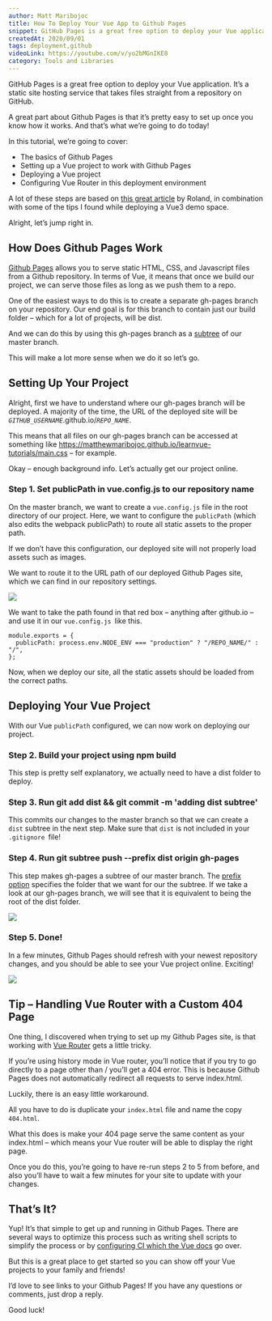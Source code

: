 ```yaml
---
author: Matt Maribojoc
title: How To Deploy Your Vue App to Github Pages
snippet: GitHub Pages is a great free option to deploy your Vue application. It’s a static site hosting service that takes files straight from a repository on GitHub.
createdAt: 2020/09/01
tags: deployment,github
videoLink: https://youtube.com/v/yo2bMGnIKE8
category: Tools and Libraries
---
```


GitHub Pages is a great free option to deploy your Vue application. It’s a static site hosting service that takes files straight from a repository on GitHub.

A great part about Github Pages is that it’s pretty easy to set up once you know how it works. And that’s what we’re going to do today!

In this tutorial, we’re going to cover:

- The basics of Github Pages
- Setting up a Vue project to work with Github Pages
- Deploying a Vue project
- Configuring Vue Router in this deployment environment

A lot of these steps are based on [this great article](https://medium.com/@Roli_Dori/deploy-vue-cli-3-project-to-github-pages-ebeda0705fbd) by Roland, in combination with some of the tips I found while deploying a Vue3 demo space.

Alright, let’s jump right in.

## How Does Github Pages Work

[Github Pages](https://pages.github.com/) allows you to serve static HTML, CSS, and Javascript files from a Github repository. In terms of Vue, it means that once we build our project, we can serve those files as long as we push them to a repo.

One of the easiest ways to do this is to create a separate gh-pages branch on your repository. Our end goal is for this branch to contain just our build folder – which for a lot of projects, will be dist.

And we can do this by using this gh-pages branch as a [subtree](https://gist.github.com/SKempin/b7857a6ff6bddb05717cc17a44091202) of our master branch.

This will make a lot more sense when we do it so let’s go.

## Setting Up Your Project

Alright, first we have to understand where our gh-pages branch will be deployed. A majority of the time, the URL of the deployed site will be _`GITHUB_USERNAME`_.github.io/_`REPO_NAME`_.

This means that all files on our gh-pages branch can be accessed at something like https://matthewmaribojoc.github.io/learnvue-tutorials/main.css – for example.

Okay – enough background info. Let’s actually get our project online.

### Step 1. Set publicPath in vue.config.js to our repository name

On the master branch, we want to create a `vue.config.js` file in the root directory of our project. Here, we want to configure the `publicPath` (which also edits the webpack publicPath) to route all static assets to the proper path.

If we don’t have this configuration, our deployed site will not properly load assets such as images.

We want to route it to the URL path of our deployed Github Pages site, which we can find in our repository settings.

![]($BASE_URL/pages-url.png)

We want to take the path found in that red box – anything after github.io – and use it in our `vue.config.js `like this.

```js{}[vue.config.js]
module.exports = {
  publicPath: process.env.NODE_ENV === "production" ? "/REPO_NAME/" : "/",
};
```

Now, when we deploy our site, all the static assets should be loaded from the correct paths.

## Deploying Your Vue Project

With our Vue `publicPath` configured, we can now work on deploying our project.

### Step 2. Build your project using npm build

This step is pretty self explanatory, we actually need to have a dist folder to deploy.

### Step 3. Run git add dist && git commit -m 'adding dist subtree'

This commits our changes to the master branch so that we can create a `dist` subtree in the next step. Make sure that `dist` is not included in your `.gitignore `file!

### Step 4. Run git subtree push --prefix dist origin gh-pages

This step makes gh-pages a subtree of our master branch. The [prefix option](https://gist.github.com/SKempin/b7857a6ff6bddb05717cc17a44091202) specifies the folder that we want for our the subtree. If we take a look at our gh-pages branch, we will see that it is equivalent to being the root of the dist folder.

![]($BASE_URL/subtree-commit.png)

### Step 5. Done!

In a few minutes, Github Pages should refresh with your newest repository changes, and you should be able to see your Vue project online. Exciting!

![]($BASE_URL/deployed-site.png)

## Tip – Handling Vue Router with a Custom 404 Page

One thing, I discovered when trying to set up my Github Pages site, is that working with [Vue Router](https://learnvue.co/2020/04/a-first-look-at-vue-router-in-vue3/) gets a little tricky.

If you’re using history mode in Vue router, you’ll notice that if you try to go directly to a page other than / you’ll get a 404 error. This is because Github Pages does not automatically redirect all requests to serve index.html.

Luckily, there is an easy little workaround.

All you have to do is duplicate your `index.html` file and name the copy `404.html`.

What this does is make your 404 page serve the same content as your index.html – which means your Vue router will be able to display the right page.

Once you do this, you’re going to have re-run steps 2 to 5 from before, and also you’ll have to wait a few minutes for your site to update with your changes.

## That’s It?

Yup! It’s that simple to get up and running in Github Pages. There are several ways to optimize this process such as writing shell scripts to simplify the process or by [configuring CI which the Vue docs](https://cli.vuejs.org/guide/deployment.html#gitlab-pages) go over.

But this is a great place to get started so you can show off your Vue projects to your family and friends!

I’d love to see links to your Github Pages! If you have any questions or comments, just drop a reply.

Good luck!
